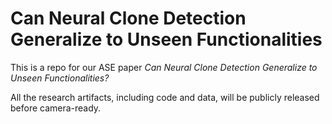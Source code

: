 # Can Neural Clone Detection Generalize to Unseen Functionalities

This is a repo for our ASE paper *Can Neural Clone Detection Generalize to Unseen Functionalities?*

All the research artifacts, including code and data, will be publicly released before camera-ready.
